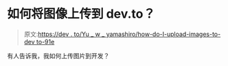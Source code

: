 # 如何将图像上传到 dev.to？

> 原文:[https://dev . to/Yu _ w _ yamashiro/how-do-I-upload-images-to-dev to-91e](https://dev.to/yu_w_yamashiro/how-do-i-upload-images-to-devto-91e)

有人告诉我，我如何上传图片到开发？
